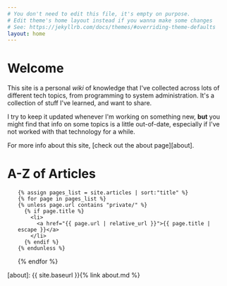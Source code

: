 ```yaml
---
# You don't need to edit this file, it's empty on purpose.
# Edit theme's home layout instead if you wanna make some changes
# See: https://jekyllrb.com/docs/themes/#overriding-theme-defaults
layout: home
---
```


# Welcome

This site is a personal _wiki_ of knowledge that I've collected across lots of different tech topics, from programming to system administration. It's a collection of stuff I've learned, and want to share.

I try to keep it updated whenever I'm working on something new, **but** you might find that info on some topics is a little out-of-date, especially if I've not worked with that technology for a while.

For more info about this site, [check out the about page][about].

# A-Z of Articles

<ul>

    {% assign pages_list = site.articles | sort:"title" %}
    {% for page in pages_list %}
    {% unless page.url contains "private/" %}
      {% if page.title %}
        <li>
          <a href="{{ page.url | relative_url }}">{{ page.title | escape }}</a>
        </li>
      {% endif %}
    {% endunless %}
  {% endfor %}
</ul>


[about]: {{ site.baseurl }}{% link about.md %}
